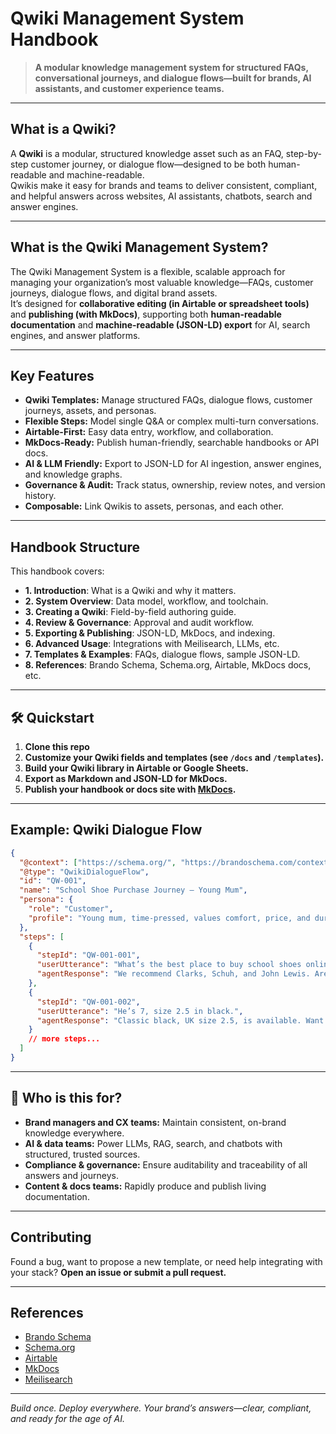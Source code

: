 # Qwiki Management System Handbook

> **A modular knowledge management system for structured FAQs, conversational journeys, and dialogue flows—built for brands, AI assistants, and customer experience teams.**

---

## What is a Qwiki?

A **Qwiki** is a modular, structured knowledge asset such as an FAQ, step-by-step customer journey, or dialogue flow—designed to be both human-readable and machine-readable.  
Qwikis make it easy for brands and teams to deliver consistent, compliant, and helpful answers across websites, AI assistants, chatbots, search and answer engines.

---

## What is the Qwiki Management System?

The Qwiki Management System is a flexible, scalable approach for managing your organization’s most valuable knowledge—FAQs, customer journeys, dialogue flows, and digital brand assets.  
It’s designed for **collaborative editing (in Airtable or spreadsheet tools)** and **publishing (with MkDocs)**, supporting both **human-readable documentation** and **machine-readable (JSON-LD) export** for AI, search engines, and answer platforms.

---

## Key Features

- **Qwiki Templates:** Manage structured FAQs, dialogue flows, customer journeys, assets, and personas.
- **Flexible Steps:** Model single Q&A or complex multi-turn conversations.
- **Airtable-First:** Easy data entry, workflow, and collaboration.
- **MkDocs-Ready:** Publish human-friendly, searchable handbooks or API docs.
- **AI & LLM Friendly:** Export to JSON-LD for AI ingestion, answer engines, and knowledge graphs.
- **Governance & Audit:** Track status, ownership, review notes, and version history.
- **Composable:** Link Qwikis to assets, personas, and each other.

---

## Handbook Structure

This handbook covers:

- **1. Introduction**: What is a Qwiki and why it matters.
- **2. System Overview**: Data model, workflow, and toolchain.
- **3. Creating a Qwiki**: Field-by-field authoring guide.
- **4. Review & Governance**: Approval and audit workflow.
- **5. Exporting & Publishing**: JSON-LD, MkDocs, and indexing.
- **6. Advanced Usage**: Integrations with Meilisearch, LLMs, etc.
- **7. Templates & Examples**: FAQs, dialogue flows, sample JSON-LD.
- **8. References**: Brando Schema, Schema.org, Airtable, MkDocs docs, etc.

---

## 🛠️ Quickstart

1. **Clone this repo**
2. **Customize your Qwiki fields and templates (see `/docs` and `/templates`).**
3. **Build your Qwiki library in Airtable or Google Sheets.**
4. **Export as Markdown and JSON-LD for MkDocs.**
5. **Publish your handbook or docs site with [MkDocs](https://www.mkdocs.org/).**

---

## Example: Qwiki Dialogue Flow

```json
{
  "@context": ["https://schema.org/", "https://brandoschema.com/context.jsonld"],
  "@type": "QwikiDialogueFlow",
  "id": "QW-001",
  "name": "School Shoe Purchase Journey – Young Mum",
  "persona": {
    "role": "Customer",
    "profile": "Young mum, time-pressed, values comfort, price, and durability for her 7-year-old son"
  },
  "steps": [
    {
      "stepId": "QW-001-001",
      "userUtterance": "What’s the best place to buy school shoes online?",
      "agentResponse": "We recommend Clarks, Schuh, and John Lewis. Are you looking for a specific size or style?"
    },
    {
      "stepId": "QW-001-002",
      "userUtterance": "He’s 7, size 2.5 in black.",
      "agentResponse": "Classic black, UK size 2.5, is available. Want to know about free returns or see parent reviews?"
    }
    // more steps...
  ]
}
````

---

## 👥 Who is this for?

* **Brand managers and CX teams:** Maintain consistent, on-brand knowledge everywhere.
* **AI & data teams:** Power LLMs, RAG, search, and chatbots with structured, trusted sources.
* **Compliance & governance:** Ensure auditability and traceability of all answers and journeys.
* **Content & docs teams:** Rapidly produce and publish living documentation.

---

## Contributing

Found a bug, want to propose a new template, or need help integrating with your stack?
**Open an issue or submit a pull request.**

---

## References

* [Brando Schema](https://brandoschema.com/)
* [Schema.org](https://schema.org/)
* [Airtable](https://airtable.com/)
* [MkDocs](https://www.mkdocs.org/)
* [Meilisearch](https://www.meilisearch.com/)

---

*Build once. Deploy everywhere.
Your brand’s answers—clear, compliant, and ready for the age of AI.*


